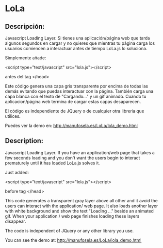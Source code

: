 LoLa
====

Descripción:
------------

Javascript Loading Layer. Si tienes una aplicación/página web que tarda algunos segundos en cargar y no quieres que mientras tu página carga los usuarios comiencen a interactuar antes de tiempo LoLa.js lo soluciona.

Simplemente añade:

&lt;script type="text/javascript" src="lola.js"&gt;&lt;/script&gt;

antes del tag &lt;/head&gt;

Este código genera una capa gris transparente por encima de todas las demás evitando que puedas interactuar con la página.
También carga una capa blanca con el texto de "Cargando..." y un gif animado.
Cuando tu aplicacion/página web termina de cargar estas capas desaparecen.

El código es independiente de JQuery o de cualquier otra libreria que utilices.


Puedes ver la demo en: http://manufosela.es/LoLa/lola_demo.html


Description:
------------

Javascript Loading Layer. If you have an application/web page that takes a few seconds loading and you don't want the users begin to interact prematurely until it has loaded LoLa.js solves it.

Just added:

&lt;script type="text/javascript" src="lola.js"&gt;&lt;/script&gt;

before tag &lt;/head&gt;

This code generates a transparent gray layer above all other and it avoid the users can interact with the application/ web page.
It also loads another layer with white background and show the text "Loading ..." beside an animated gif.
When your application / web page finishes loading these layers disappear.

The code is independent of JQuery or any other library you use.

You can see the demo at: http://manufosela.es/LoLa/lola_demo.html
